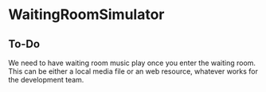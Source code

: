 # WaitingRoomSimulator

## To-Do
We need to have waiting room music play once you enter the waiting room. This can be either a local media file or an web resource, whatever works for the development team.
